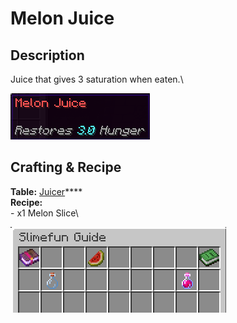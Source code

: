 # Melon Juice

## Description

Juice that gives 3 saturation when eaten.\


![](<../../../.gitbook/assets/image (96).png>)

## Crafting & Recipe

**Table:** [Juicer](../basic-machines/juicer.md)****\
**Recipe:**\
\- x1 Melon Slice\


![Crafting Recipe for Melon Juice](<../../../.gitbook/assets/image (97).png>)
